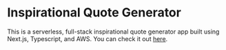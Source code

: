 # Inspirational Quote Generator

This is a serverless, full-stack inspirational quote generator app built using Next.js, Typescript, and AWS. You can check it out [here](https://prod.d3osa9cjuzi6uw.amplifyapp.com/).


